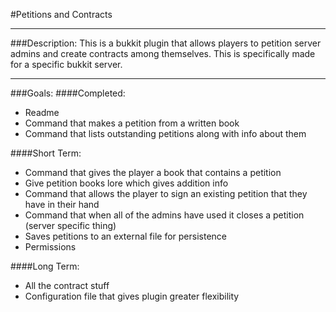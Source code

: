 #Petitions and Contracts

---
###Description:
This is a bukkit plugin that allows players to petition server admins and create contracts among themselves. This is specifically made for a specific bukkit server.

---
###Goals:
####Completed:
* Readme
* Command that makes a petition from a written book
* Command that lists outstanding petitions along with info about them

####Short Term:
* Command that gives the player a book that contains a petition
* Give petition books lore which gives addition info
* Command that allows the player to sign an existing petition that they have in their hand
* Command that when all of the admins have used it closes a petition (server specific thing)
* Saves petitions to an external file for persistence
* Permissions

####Long Term:
* All the contract stuff
* Configuration file that gives plugin greater flexibility
